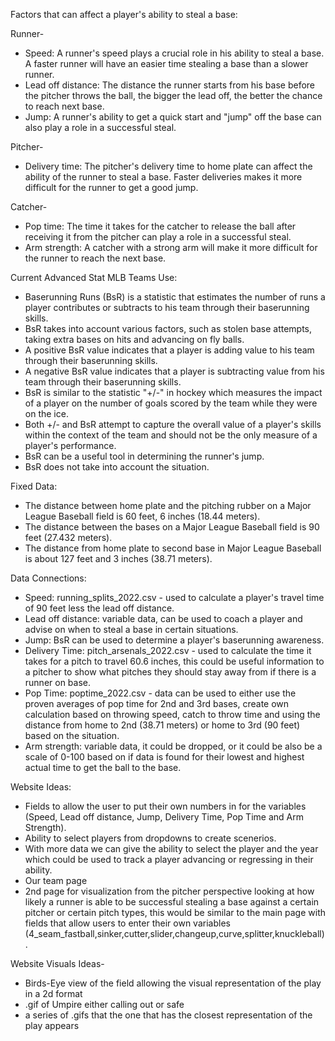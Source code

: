 Factors that can affect a player's ability to steal a base:

Runner-
- Speed: A runner's speed plays a crucial role in his ability to steal a base. A faster runner will have an easier time stealing a base than a slower runner.
- Lead off distance: The distance the runner starts from his base before the pitcher throws the ball, the bigger the lead off, the better the chance to reach next base.
- Jump: A runner's ability to get a quick start and "jump" off the base can also play a role in a successful steal.

Pitcher-
- Delivery time: The pitcher's delivery time to home plate can affect the ability of the runner to steal a base. Faster deliveries makes it more difficult for the runner to get a good jump.

Catcher-
- Pop time: The time it takes for the catcher to release the ball after receiving it from the pitcher can play a role in a successful steal.
- Arm strength: A catcher with a strong arm will make it more difficult for the runner to reach the next base.

Current Advanced Stat MLB Teams Use:
- Baserunning Runs (BsR) is a statistic that estimates the number of runs a player contributes or subtracts to his team through their baserunning skills.
- BsR takes into account various factors, such as stolen base attempts, taking extra bases on hits and advancing on fly balls.
- A positive BsR value indicates that a player is adding value to his team through their baserunning skills.
- A negative BsR value indicates that a player is subtracting value from his team through their baserunning skills.
- BsR is similar to the statistic "+/-" in hockey which measures the impact of a player on the number of goals scored by the team while they were on the ice.
- Both +/- and BsR attempt to capture the overall value of a player's skills within the context of the team and should not be the only measure of a player's performance.
- BsR can be a useful tool in determining the runner's jump.
- BsR does not take into account the situation.

Fixed Data:
- The distance between home plate and the pitching rubber on a Major League Baseball field is 60 feet, 6 inches (18.44 meters).
- The distance between the bases on a Major League Baseball field is 90 feet (27.432 meters).
- The distance from home plate to second base in Major League Baseball is about 127 feet and 3 inches (38.71 meters).

Data Connections:
- Speed: running_splits_2022.csv - used to calculate a player's travel time of 90 feet less the lead off distance.
- Lead off distance: variable data, can be used to coach a player and advise on when to steal a base in certain situations.
- Jump: BsR can be used to determine a player's baserunning awareness.
- Delivery Time: pitch_arsenals_2022.csv - used to calculate the time it takes for a pitch to travel 60.6 inches, this could be useful information to a pitcher to show what pitches they should stay away from if there is a runner on base.
- Pop Time: poptime_2022.csv - data can be used to either use the proven averages of pop time for 2nd and 3rd bases, create own calculation based on throwing speed, catch to throw time and using the distance from home to 2nd (38.71 meters) or home to 3rd (90 feet) based on the situation.
- Arm strength: variable data, it could be dropped, or it could be also be a scale of 0-100 based on if data is found for their lowest and highest actual time to get the ball to the base.

Website Ideas:

- Fields to allow the user to put their own numbers in for the variables (Speed, Lead off distance, Jump, Delivery Time, Pop Time and Arm Strength).
- Ability to select players from dropdowns to create scenerios.
- With more data we can give the ability to select the player and the year which could be used to track a player advancing or regressing in their ability.
- Our team page
- 2nd page for visualization from the pitcher perspective looking at how likely a runner is able to be successful stealing a base against a certain pitcher or certain pitch types, this would be similar to the main page with fields that allow users to enter their own variables (4_seam_fastball,sinker,cutter,slider,changeup,curve,splitter,knuckleball).  

Website Visuals Ideas-
- Birds-Eye view of the field allowing the visual representation of the play in a 2d format
- .gif of Umpire either calling out or safe
- a series of .gifs that the one that has the closest representation of the play appears
